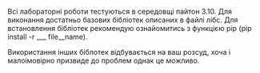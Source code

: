 Всі лабораторні роботи тестуються в середовщі пайтон 3.10.
Для виконання достатньо базових бібліотек описаних в файлі лібс.
Для встановлення бібліотек рекомендую ознайомитись з функцією pip
(pip install -r ___ file__name). 

Використання інших біблотек відбувається на ваш розсуд, хоча і малоімовірно призвиде до проблем однак це можливо.